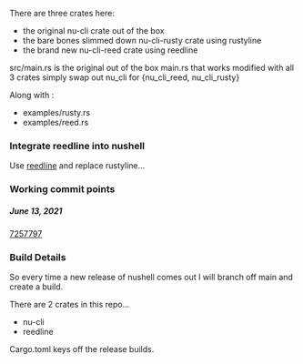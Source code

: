 
There are three crates here:

* the original nu-cli crate out of the box
* the bare bones slimmed down nu-cli-rusty crate using rustyline
* the brand new nu-cli-reed crate using reedline

src/main.rs is the original out of the box main.rs that works modified
with all 3 crates simply swap out nu_cli for {nu_cli_reed, nu_cli_rusty}

Along with :

* examples/rusty.rs
* examples/reed.rs

### Integrate reedline into nushell

Use [reedline](https://github.com/jonathandturner/reedline) and replace rustyline...

### Working commit points

##### June 13, 2021

[7257797](https://github.com/jonathandturner/reedline/commit/725779728c078fa62ee7b16a6589ae4cc03ee44a)

### Build Details

So every time a new release of nushell comes out
I will branch off main and create a build.

There are 2 crates in this repo...

  * nu-cli
  * reedline

Cargo.toml keys off the release builds.
